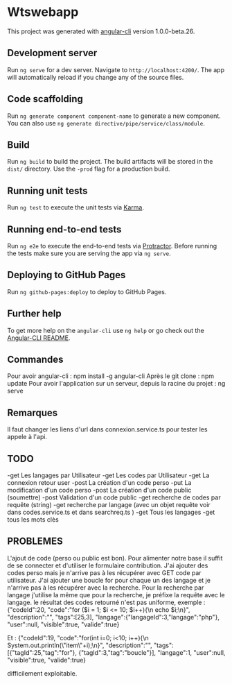 # Wtswebapp

This project was generated with [angular-cli](https://github.com/angular/angular-cli) version 1.0.0-beta.26.

## Development server
Run `ng serve` for a dev server. Navigate to `http://localhost:4200/`. The app will automatically reload if you change any of the source files.

## Code scaffolding

Run `ng generate component component-name` to generate a new component. You can also use `ng generate directive/pipe/service/class/module`.

## Build

Run `ng build` to build the project. The build artifacts will be stored in the `dist/` directory. Use the `-prod` flag for a production build.

## Running unit tests

Run `ng test` to execute the unit tests via [Karma](https://karma-runner.github.io).

## Running end-to-end tests

Run `ng e2e` to execute the end-to-end tests via [Protractor](http://www.protractortest.org/).
Before running the tests make sure you are serving the app via `ng serve`.

## Deploying to GitHub Pages

Run `ng github-pages:deploy` to deploy to GitHub Pages.

## Further help

To get more help on the `angular-cli` use `ng help` or go check out the [Angular-CLI README](https://github.com/angular/angular-cli/blob/master/README.md).

## Commandes
Pour avoir angular-cli : npm install -g angular-cli
Après le git clone : npm update
Pour avoir l'application sur un serveur, depuis la racine du projet : ng serve

## Remarques
Il faut changer les liens d'url dans connexion.service.ts pour tester les appele à l'api.

## TODO

-get Les langages par Utilisateur
-get Les codes par Utilisateur
-get La connexion retour user
-post La création d'un code perso
-put La modification d'un code perso
-post La création d'un code public (soumettre)
-post Validation d'un code public
-get recherche de codes par requête (string)
-get recherche par langage (avec un objet requête voir dans codes.service.ts et dans searchreq.ts )
-get Tous les langages
-get tous les mots clès

## PROBLEMES
L'ajout de code (perso ou public est bon).
Pour alimenter notre base il suffit de se connecter et d'utiliser le formulaire contribution.
J'ai ajouter des codes perso mais je n'arrive pas à les récupérer avec GET code par utilisateur.
J'ai ajouter une boucle for pour chaque un des langage et je n'arrive pas à les récupérer avec la recherche.
Pour la recherche par langage j'utilise la même que pour la recherche, je préfixe la requête avec le langage.
le résultat des codes retourné n'est pas uniforme, exemple :
{"codeId":20,
"code":"for ($i = 1; $i <= 10; $i++){\n    echo $i;\n}",
"description":"",
"tags":[25,3],
"langage":{"langageId":3,"langage":"php"},
"user":null,
"visible":true,
"valide":true}

Et :
{"codeId":19,
"code":"for(int i=0; i<10; i++){\n    System.out.println(\\\"item\\\"+i);\n}",
"description":"",
"tags":[{"tagId":25,"tag":"for"},
{"tagId":3,"tag":"boucle"}],
"langage":1,
"user":null,
"visible":true,
"valide":true}

difficilement exploitable.
